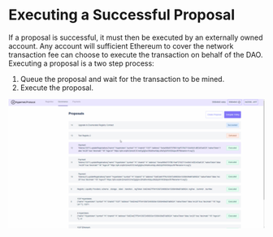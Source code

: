 # Executing a Successful Proposal

If a proposal is successful, it must then be executed by an externally owned account. Any account will sufficient Ethereum to cover the
network transaction fee can choose to execute the transaction on behalf of the DAO. Executing a proposal is a two step process:

1. Queue the proposal and wait for the transaction to be mined. 
2. Execute the proposal. 

![Screen capture of executing a successful proposal.](/documentation/images/Governance-Proposal-Execution.gif)